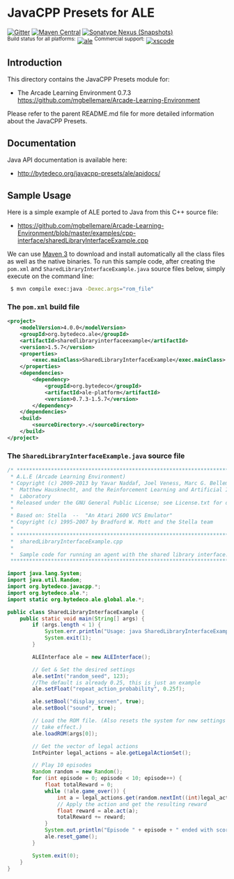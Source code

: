 JavaCPP Presets for ALE
=======================

[![Gitter](https://badges.gitter.im/bytedeco/javacpp.svg)](https://gitter.im/bytedeco/javacpp) [![Maven Central](https://maven-badges.herokuapp.com/maven-central/org.bytedeco/ale/badge.svg)](https://maven-badges.herokuapp.com/maven-central/org.bytedeco/ale) [![Sonatype Nexus (Snapshots)](https://img.shields.io/nexus/s/https/oss.sonatype.org/org.bytedeco/ale.svg)](http://bytedeco.org/builds/)  
<sup>Build status for all platforms:</sup> [![ale](https://github.com/bytedeco/javacpp-presets/workflows/ale/badge.svg)](https://github.com/bytedeco/javacpp-presets/actions?query=workflow%3Aale)  <sup>Commercial support:</sup> [![xscode](https://img.shields.io/badge/Available%20on-xs%3Acode-blue?style=?style=plastic&logo=appveyor&logo=data:image/png;base64,iVBORw0KGgoAAAANSUhEUgAAAEAAAABACAMAAACdt4HsAAAAGXRFWHRTb2Z0d2FyZQBBZG9iZSBJbWFnZVJlYWR5ccllPAAAAAZQTFRF////////VXz1bAAAAAJ0Uk5T/wDltzBKAAAAlUlEQVR42uzXSwqAMAwE0Mn9L+3Ggtgkk35QwcnSJo9S+yGwM9DCooCbgn4YrJ4CIPUcQF7/XSBbx2TEz4sAZ2q1RAECBAiYBlCtvwN+KiYAlG7UDGj59MViT9hOwEqAhYCtAsUZvL6I6W8c2wcbd+LIWSCHSTeSAAECngN4xxIDSK9f4B9t377Wd7H5Nt7/Xz8eAgwAvesLRjYYPuUAAAAASUVORK5CYII=)](https://xscode.com/bytedeco/javacpp-presets)


Introduction
------------
This directory contains the JavaCPP Presets module for:

 * The Arcade Learning Environment 0.7.3  https://github.com/mgbellemare/Arcade-Learning-Environment

Please refer to the parent README.md file for more detailed information about the JavaCPP Presets.


Documentation
-------------
Java API documentation is available here:

 * http://bytedeco.org/javacpp-presets/ale/apidocs/


Sample Usage
------------
Here is a simple example of ALE ported to Java from this C++ source file:

 * https://github.com/mgbellemare/Arcade-Learning-Environment/blob/master/examples/cpp-interface/sharedLibraryInterfaceExample.cpp

We can use [Maven 3](http://maven.apache.org/) to download and install automatically all the class files as well as the native binaries. To run this sample code, after creating the `pom.xml` and `SharedLibraryInterfaceExample.java` source files below, simply execute on the command line:
```bash
 $ mvn compile exec:java -Dexec.args="rom_file"
```

### The `pom.xml` build file
```xml
<project>
    <modelVersion>4.0.0</modelVersion>
    <groupId>org.bytedeco.ale</groupId>
    <artifactId>sharedlibraryinterfaceexample</artifactId>
    <version>1.5.7</version>
    <properties>
        <exec.mainClass>SharedLibraryInterfaceExample</exec.mainClass>
    </properties>
    <dependencies>
        <dependency>
            <groupId>org.bytedeco</groupId>
            <artifactId>ale-platform</artifactId>
            <version>0.7.3-1.5.7</version>
        </dependency>
    </dependencies>
    <build>
        <sourceDirectory>.</sourceDirectory>
    </build>
</project>
```

### The `SharedLibraryInterfaceExample.java` source file
```java
/* *****************************************************************************
 * A.L.E (Arcade Learning Environment)
 * Copyright (c) 2009-2013 by Yavar Naddaf, Joel Veness, Marc G. Bellemare,
 *  Matthew Hausknecht, and the Reinforcement Learning and Artificial Intelligence 
 *  Laboratory
 * Released under the GNU General Public License; see License.txt for details. 
 *
 * Based on: Stella  --  "An Atari 2600 VCS Emulator"
 * Copyright (c) 1995-2007 by Bradford W. Mott and the Stella team
 *
 * *****************************************************************************
 *  sharedLibraryInterfaceExample.cpp 
 *
 *  Sample code for running an agent with the shared library interface. 
 **************************************************************************** */

import java.lang.System;
import java.util.Random;
import org.bytedeco.javacpp.*;
import org.bytedeco.ale.*;
import static org.bytedeco.ale.global.ale.*;

public class SharedLibraryInterfaceExample {
    public static void main(String[] args) {
        if (args.length < 1) {
            System.err.println("Usage: java SharedLibraryInterfaceExample rom_file");
            System.exit(1);
        }

        ALEInterface ale = new ALEInterface();

        // Get & Set the desired settings
        ale.setInt("random_seed", 123);
        //The default is already 0.25, this is just an example
        ale.setFloat("repeat_action_probability", 0.25f);

        ale.setBool("display_screen", true);
        ale.setBool("sound", true);

        // Load the ROM file. (Also resets the system for new settings to
        // take effect.)
        ale.loadROM(args[0]);

        // Get the vector of legal actions
        IntPointer legal_actions = ale.getLegalActionSet();

        // Play 10 episodes
        Random random = new Random();
        for (int episode = 0; episode < 10; episode++) {
            float totalReward = 0;
            while (!ale.game_over()) {
                int a = legal_actions.get(random.nextInt((int)legal_actions.limit()));
                // Apply the action and get the resulting reward
                float reward = ale.act(a);
                totalReward += reward;
            }
            System.out.println("Episode " + episode + " ended with score: " + totalReward);
            ale.reset_game();
        }

        System.exit(0);
    }
}
```
